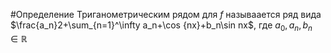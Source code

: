#Определение 
Триганометрическим рядом для  $f$ называается ряд вида 
$\frac{a_n}2+\sum_{n=1}^\infty a_n+\cos {nx}+b_n\sin nx$, где $a_0,a_n,b_n\in\mathbb{R}$

